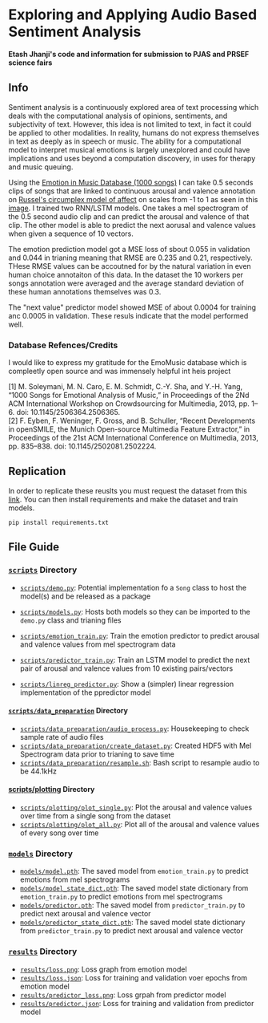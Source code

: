 # Exploring and Applying Audio Based Sentiment Analysis

**Etash Jhanji's code and information for submission to PJAS and PRSEF science fairs**

## Info
Sentiment analysis is a continuously explored area of text processing which deals with the computational analysis of opinions, sentiments, and subjectivity of text. However, this idea is not limited to text, in fact it could be applied to other modalities. In reality, humans do not express themselves in text as deeply as in speech or music. The ability for a computational model to interpret musical emotions is largely unexplored and could have implications and uses beyond a computation discovery, in uses for therapy and music queuing.

Using the [Emotion in Music Database (1000 songs)](https://cvml.unige.ch/databases/emoMusic/) I can take 0.5 seconds clips of songs that are linked to continuous arousal and valence annotation on [Russel's circumplex model of affect](https://www.ncbi.nlm.nih.gov/pmc/articles/PMC2367156/) on scales from -1 to 1 as seen in this [image](https://upload.wikimedia.org/wikipedia/commons/thumb/a/ad/Circumplex_model_of_emotion.svg/1280px-Circumplex_model_of_emotion.svg.png). I trained two RNN/LSTM models. One takes a mel spectrogram of the 0.5 second audio clip and can predict the arousal and valence of that clip. The other model is able to predict the next aorusal and valence values when given a sequence of 10 vectors. 

The emotion prediction model got a MSE loss of sbout 0.055 in validation and 0.044 in trianing meaning that RMSE are 0.235 and 0.21, respectively. THese RMSE values can be accoutned for by the natural variation in even human choice annotaiton of this data. In the dataset the 10 workers per songs annotation were averaged and the average standard deviation of these human annotations themselves was 0.3. 

The "next value" predictor model showed MSE of about 0.0004 for training anc 0.0005 in validation. These resuls indicate that the model performed well. 

### Database Refences/Credits
I would like to express my gratitude for the EmoMusic database which is compleetly open source and was immensely helpful int heis project

[1] M. Soleymani, M. N. Caro, E. M. Schmidt, C.-Y. Sha, and Y.-H. Yang, “1000 Songs for Emotional Analysis of Music,” in Proceedings of the 2Nd ACM International Workshop on Crowdsourcing for Multimedia, 2013, pp. 1–6. doi: 10.1145/2506364.2506365. \
[2] F. Eyben, F. Weninger, F. Gross, and B. Schuller, “Recent Developments in openSMILE, the Munich Open-source Multimedia Feature Extractor,” in Proceedings of the 21st ACM International Conference on Multimedia, 2013, pp. 835–838. doi: 10.1145/2502081.2502224.

## Replication
In order to replicate these reuslts you must request the dataset from this [link](https://cvml.unige.ch/databases/emoMusic/). 
You can then install requirements and make the dataset and train models. 
 
 
 ```
 pip install requirements.txt
 ```
 
 ## File Guide
 ### [`scripts`](scripts) Directory
 - [`scripts/demo.py`](scripts/demo.py): Potential implementation fo a `Song` class to host the model(s) and be released as a package

 - [`scripts/models.py`](scripts/models.py): Hosts both models so they can be imported to the `demo.py` class and trianing files
 - [`scripts/emotion_train.py`](scripts/emotion_train.py): Train the emotion predictor to predict arousal and valence values from mel spectrogram data
 - [`scripts/predictor_train.py`](scripts/predictor_train.py): Train an LSTM model to predict the next pair of arousal and valence values from 10 existing pairs/vectors
 - [`scripts/linreg_predictor.py`](scripts/linreg_predictor.py): Show a (simpler) linear regression implementation of the ppredictor model

 #### [`scripts/data_preparation`](scripts/data_preparation/) Directory
 - [`scripts/data_preparation/audio_process.py`](scripts/data_preparation/audio_process.py): Housekeeping to check sample rate of audio files
 - [`scripts/data_preparation/create_dataset.py`](scripts/data_preparation/create_dataset.py): Created HDF5 with Mel Spectrogram data prior to trianing to save time
 - [`scripts/data_preparation/resample.sh`](scripts/data_preparation/resample.sh): Bash script to resample audio to be 44.1kHz

 #### [scripts/plotting](scripts/plotting/) Directory
 - [`scripts/plotting/plot_single.py`](scripts/plotting/plot_single.py): Plot the arousal and valence values over time from a single song from the dataset
 - [`scripts/plotting/plot_all.py`](scripts/plotting/plot_all.py): Plot all of the arousal and valence values of every song over time



### [`models`](models) Directory
 - [`models/model.pth`](models/model.pth): The saved model from `emotion_train.py` to predict emotions from mel spectrograms
 - [`models/model_state_dict.pth`](models/model_state_dict.pth): The saved model state dictionary from `emotion_train.py` to predict emotions from mel spectrograms
 - [`models/predictor.pth`](models/predictor.pth): The saved model from `predictor_train.py` to predict next arousal and valence vector
 - [`models/predictor_state_dict.pth`](models/predictor_state_dict.pth): The saved model state dictionary from `predictor_train.py` to predict next arousal and valence vector



### [`results`](results) Directory
 - [`results/loss.png`](results/loss.png): Loss graph from emotion model
 - [`results/loss.json`](results/loss.json): Loss for training and validation voer epochs from emotion model
 - [`results/predictor_loss.png`](mresults/predictor_loss.png): Loss grpah from predictor model
 - [`results/predictor.json`](results/predictor.json): Loss for training and validation from predictor model